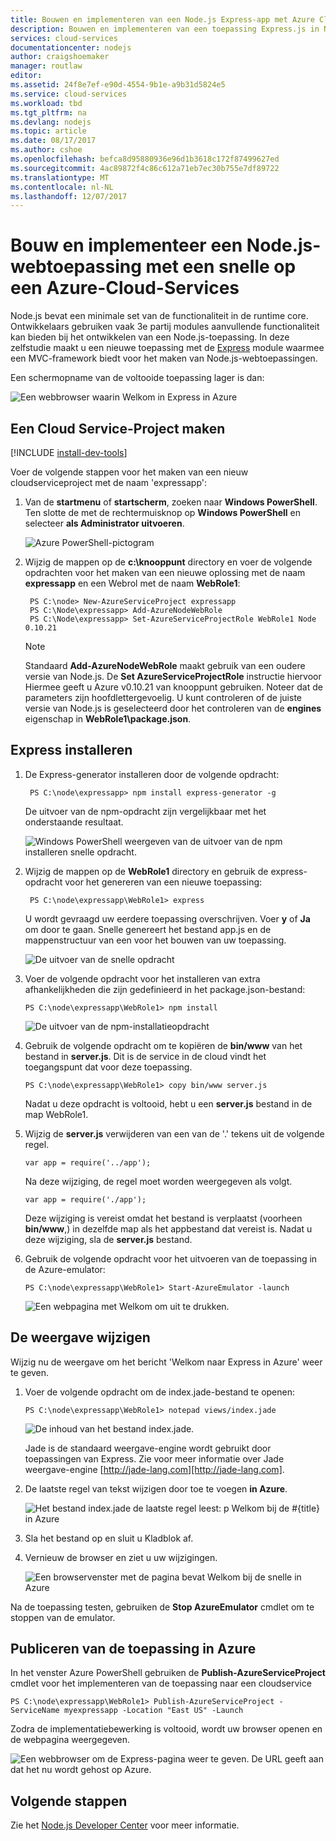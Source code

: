 ```yaml
---
title: Bouwen en implementeren van een Node.js Express-app met Azure Cloud-Services
description: Bouwen en implementeren van een toepassing Express.js in Node.js voor Azure Cloud Services
services: cloud-services
documentationcenter: nodejs
author: craigshoemaker
manager: routlaw
editor: 
ms.assetid: 24f8e7ef-e90d-4554-9b1e-a9b31d5824e5
ms.service: cloud-services
ms.workload: tbd
ms.tgt_pltfrm: na
ms.devlang: nodejs
ms.topic: article
ms.date: 08/17/2017
ms.author: cshoe
ms.openlocfilehash: befca8d95880936e96d1b3618c172f87499627ed
ms.sourcegitcommit: 4ac89872f4c86c612a71eb7ec30b755e7df89722
ms.translationtype: MT
ms.contentlocale: nl-NL
ms.lasthandoff: 12/07/2017
---
```

# <a name="build-and-deploy-a-nodejs-web-application-using-express-on-an-azure-cloud-services"></a>Bouw en implementeer een Node.js-webtoepassing met een snelle op een Azure-Cloud-Services

Node.js bevat een minimale set van de functionaliteit in de runtime core.
Ontwikkelaars gebruiken vaak 3e partij modules aanvullende functionaliteit kan bieden bij het ontwikkelen van een Node.js-toepassing. In deze zelfstudie maakt u een nieuwe toepassing met de [Express](https://github.com/expressjs/express) module waarmee een MVC-framework biedt voor het maken van Node.js-webtoepassingen.

Een schermopname van de voltooide toepassing lager is dan:

![Een webbrowser waarin Welkom in Express in Azure](./media/cloud-services-nodejs-develop-deploy-express-app/node36.png)

## <a name="create-a-cloud-service-project"></a>Een Cloud Service-Project maken
[!INCLUDE [install-dev-tools](../../includes/install-dev-tools.md)]

Voer de volgende stappen voor het maken van een nieuw cloudserviceproject met de naam 'expressapp':

1. Van de **startmenu** of **startscherm**, zoeken naar **Windows PowerShell**. Ten slotte de met de rechtermuisknop op **Windows PowerShell** en selecteer **als Administrator uitvoeren**.
   
    ![Azure PowerShell-pictogram](./media/cloud-services-nodejs-develop-deploy-express-app/azure-powershell-start.png)
2. Wijzig de mappen op de **c:\\knooppunt** directory en voer de volgende opdrachten voor het maken van een nieuwe oplossing met de naam **expressapp** en een Webrol met de naam **WebRole1**:
   
        PS C:\node> New-AzureServiceProject expressapp
        PS C:\Node\expressapp> Add-AzureNodeWebRole
        PS C:\Node\expressapp> Set-AzureServiceProjectRole WebRole1 Node 0.10.21
   
    > [!NOTE]
    > Standaard **Add-AzureNodeWebRole** maakt gebruik van een oudere versie van Node.js. De **Set AzureServiceProjectRole** instructie hiervoor Hiermee geeft u Azure v0.10.21 van knooppunt gebruiken.  Noteer dat de parameters zijn hoofdlettergevoelig.  U kunt controleren of de juiste versie van Node.js is geselecteerd door het controleren van de **engines** eigenschap in **WebRole1\package.json**.
    > 
    > 

## <a name="install-express"></a>Express installeren
1. De Express-generator installeren door de volgende opdracht:
   
        PS C:\node\expressapp> npm install express-generator -g
   
    De uitvoer van de npm-opdracht zijn vergelijkbaar met het onderstaande resultaat. 
   
    ![Windows PowerShell weergeven van de uitvoer van de npm installeren snelle opdracht.](./media/cloud-services-nodejs-develop-deploy-express-app/express-g.png)
2. Wijzig de mappen op de **WebRole1** directory en gebruik de express-opdracht voor het genereren van een nieuwe toepassing:
   
        PS C:\node\expressapp\WebRole1> express
   
    U wordt gevraagd uw eerdere toepassing overschrijven. Voer **y** of **Ja** om door te gaan. Snelle genereert het bestand app.js en de mappenstructuur van een voor het bouwen van uw toepassing.
   
    ![De uitvoer van de snelle opdracht](./media/cloud-services-nodejs-develop-deploy-express-app/node23.png)
3. Voer de volgende opdracht voor het installeren van extra afhankelijkheden die zijn gedefinieerd in het package.json-bestand:
   
       PS C:\node\expressapp\WebRole1> npm install
   
   ![De uitvoer van de npm-installatieopdracht](./media/cloud-services-nodejs-develop-deploy-express-app/node26.png)
4. Gebruik de volgende opdracht om te kopiëren de **bin/www** van het bestand in **server.js**. Dit is de service in de cloud vindt het toegangspunt dat voor deze toepassing.
   
       PS C:\node\expressapp\WebRole1> copy bin/www server.js
   
   Nadat u deze opdracht is voltooid, hebt u een **server.js** bestand in de map WebRole1.
5. Wijzig de **server.js** verwijderen van een van de '.' tekens uit de volgende regel.
   
       var app = require('../app');
   
   Na deze wijziging, de regel moet worden weergegeven als volgt.
   
       var app = require('./app');
   
   Deze wijziging is vereist omdat het bestand is verplaatst (voorheen **bin/www**,) in dezelfde map als het appbestand dat vereist is. Nadat u deze wijziging, sla de **server.js** bestand.
6. Gebruik de volgende opdracht voor het uitvoeren van de toepassing in de Azure-emulator:
   
       PS C:\node\expressapp\WebRole1> Start-AzureEmulator -launch
   
    ![Een webpagina met Welkom om uit te drukken.](./media/cloud-services-nodejs-develop-deploy-express-app/node28.png)

## <a name="modifying-the-view"></a>De weergave wijzigen
Wijzig nu de weergave om het bericht 'Welkom naar Express in Azure' weer te geven.

1. Voer de volgende opdracht om de index.jade-bestand te openen:
   
       PS C:\node\expressapp\WebRole1> notepad views/index.jade
   
   ![De inhoud van het bestand index.jade.](./media/cloud-services-nodejs-develop-deploy-express-app/getting-started-19.png)
   
   Jade is de standaard weergave-engine wordt gebruikt door toepassingen van Express. Zie voor meer informatie over Jade weergave-engine [http://jade-lang.com][http://jade-lang.com].
2. De laatste regel van tekst wijzigen door toe te voegen **in Azure**.
   
   ![Het bestand index.jade de laatste regel leest: p Welkom bij de \#{title} in Azure](./media/cloud-services-nodejs-develop-deploy-express-app/node31.png)
3. Sla het bestand op en sluit u Kladblok af.
4. Vernieuw de browser en ziet u uw wijzigingen.
   
   ![Een browservenster met de pagina bevat Welkom bij de snelle in Azure](./media/cloud-services-nodejs-develop-deploy-express-app/node32.png)

Na de toepassing testen, gebruiken de **Stop AzureEmulator** cmdlet om te stoppen van de emulator.

## <a name="publishing-the-application-to-azure"></a>Publiceren van de toepassing in Azure
In het venster Azure PowerShell gebruiken de **Publish-AzureServiceProject** cmdlet voor het implementeren van de toepassing naar een cloudservice

    PS C:\node\expressapp\WebRole1> Publish-AzureServiceProject -ServiceName myexpressapp -Location "East US" -Launch

Zodra de implementatiebewerking is voltooid, wordt uw browser openen en de webpagina weergegeven.

![Een webbrowser om de Express-pagina weer te geven. De URL geeft aan dat het nu wordt gehost op Azure.](./media/cloud-services-nodejs-develop-deploy-express-app/node36.png)

## <a name="next-steps"></a>Volgende stappen
Zie het [Node.js Developer Center](/develop/nodejs/) voor meer informatie.

[Node.js Web Application]: http://www.windowsazure.com/develop/nodejs/tutorials/getting-started/
[Express]: http://expressjs.com/
[http://jade-lang.com]: http://jade-lang.com


